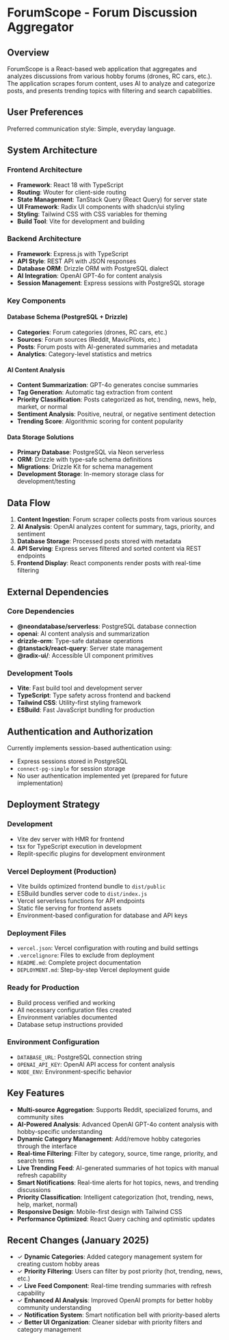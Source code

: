 # ForumScope - Forum Discussion Aggregator

## Overview

ForumScope is a React-based web application that aggregates and analyzes discussions from various hobby forums (drones, RC cars, etc.). The application scrapes forum content, uses AI to analyze and categorize posts, and presents trending topics with filtering and search capabilities.

## User Preferences

Preferred communication style: Simple, everyday language.

## System Architecture

### Frontend Architecture
- **Framework**: React 18 with TypeScript
- **Routing**: Wouter for client-side routing
- **State Management**: TanStack Query (React Query) for server state
- **UI Framework**: Radix UI components with shadcn/ui styling
- **Styling**: Tailwind CSS with CSS variables for theming
- **Build Tool**: Vite for development and building

### Backend Architecture
- **Framework**: Express.js with TypeScript
- **API Style**: REST API with JSON responses
- **Database ORM**: Drizzle ORM with PostgreSQL dialect
- **AI Integration**: OpenAI GPT-4o for content analysis
- **Session Management**: Express sessions with PostgreSQL storage

### Key Components

#### Database Schema (PostgreSQL + Drizzle)
- **Categories**: Forum categories (drones, RC cars, etc.)
- **Sources**: Forum sources (Reddit, MavicPilots, etc.)
- **Posts**: Forum posts with AI-generated summaries and metadata
- **Analytics**: Category-level statistics and metrics

#### AI Content Analysis
- **Content Summarization**: GPT-4o generates concise summaries
- **Tag Generation**: Automatic tag extraction from content
- **Priority Classification**: Posts categorized as hot, trending, news, help, market, or normal
- **Sentiment Analysis**: Positive, neutral, or negative sentiment detection
- **Trending Score**: Algorithmic scoring for content popularity

#### Data Storage Solutions
- **Primary Database**: PostgreSQL via Neon serverless
- **ORM**: Drizzle with type-safe schema definitions
- **Migrations**: Drizzle Kit for schema management
- **Development Storage**: In-memory storage class for development/testing

## Data Flow

1. **Content Ingestion**: Forum scraper collects posts from various sources
2. **AI Analysis**: OpenAI analyzes content for summary, tags, priority, and sentiment
3. **Database Storage**: Processed posts stored with metadata
4. **API Serving**: Express serves filtered and sorted content via REST endpoints
5. **Frontend Display**: React components render posts with real-time filtering

## External Dependencies

### Core Dependencies
- **@neondatabase/serverless**: PostgreSQL database connection
- **openai**: AI content analysis and summarization
- **drizzle-orm**: Type-safe database operations
- **@tanstack/react-query**: Server state management
- **@radix-ui/**: Accessible UI component primitives

### Development Tools
- **Vite**: Fast build tool and development server
- **TypeScript**: Type safety across frontend and backend
- **Tailwind CSS**: Utility-first styling framework
- **ESBuild**: Fast JavaScript bundling for production

## Authentication and Authorization

Currently implements session-based authentication using:
- Express sessions stored in PostgreSQL
- `connect-pg-simple` for session storage
- No user authentication implemented yet (prepared for future implementation)

## Deployment Strategy

### Development
- Vite dev server with HMR for frontend
- tsx for TypeScript execution in development
- Replit-specific plugins for development environment

### Vercel Deployment (Production)
- Vite builds optimized frontend bundle to `dist/public`
- ESBuild bundles server code to `dist/index.js`
- Vercel serverless functions for API endpoints
- Static file serving for frontend assets
- Environment-based configuration for database and API keys

### Deployment Files
- `vercel.json`: Vercel configuration with routing and build settings
- `.vercelignore`: Files to exclude from deployment
- `README.md`: Complete project documentation
- `DEPLOYMENT.md`: Step-by-step Vercel deployment guide

### Ready for Production
- Build process verified and working
- All necessary configuration files created
- Environment variables documented
- Database setup instructions provided

### Environment Configuration
- `DATABASE_URL`: PostgreSQL connection string
- `OPENAI_API_KEY`: OpenAI API access for content analysis
- `NODE_ENV`: Environment-specific behavior

## Key Features

- **Multi-source Aggregation**: Supports Reddit, specialized forums, and community sites
- **AI-Powered Analysis**: Advanced OpenAI GPT-4o content analysis with hobby-specific understanding
- **Dynamic Category Management**: Add/remove hobby categories through the interface
- **Real-time Filtering**: Filter by category, source, time range, priority, and search terms
- **Live Trending Feed**: AI-generated summaries of hot topics with manual refresh capability
- **Smart Notifications**: Real-time alerts for hot topics, news, and trending discussions
- **Priority Classification**: Intelligent categorization (hot, trending, news, help, market, normal)
- **Responsive Design**: Mobile-first design with Tailwind CSS
- **Performance Optimized**: React Query caching and optimistic updates

## Recent Changes (January 2025)

- ✓ **Dynamic Categories**: Added category management system for creating custom hobby areas
- ✓ **Priority Filtering**: Users can filter by post priority (hot, trending, news, etc.)
- ✓ **Live Feed Component**: Real-time trending summaries with refresh capability  
- ✓ **Enhanced AI Analysis**: Improved OpenAI prompts for better hobby community understanding
- ✓ **Notification System**: Smart notification bell with priority-based alerts
- ✓ **Better UI Organization**: Cleaner sidebar with priority filters and category management